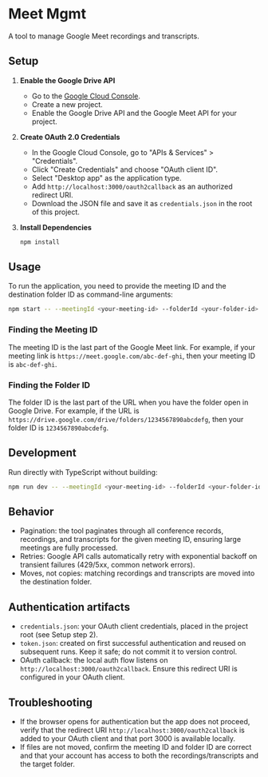 # Meet Mgmt

A tool to manage Google Meet recordings and transcripts.

## Setup

1.  **Enable the Google Drive API**

    *   Go to the [Google Cloud Console](https://console.cloud.google.com/).
    *   Create a new project.
    *   Enable the Google Drive API and the Google Meet API for your project.

2.  **Create OAuth 2.0 Credentials**

    *   In the Google Cloud Console, go to "APIs & Services" > "Credentials".
    *   Click "Create Credentials" and choose "OAuth client ID".
    *   Select "Desktop app" as the application type.
    *   Add `http://localhost:3000/oauth2callback` as an authorized redirect URI.
    *   Download the JSON file and save it as `credentials.json` in the root of this project.

3.  **Install Dependencies**

    ```bash
    npm install
    ```

## Usage

To run the application, you need to provide the meeting ID and the destination folder ID as command-line arguments:

```bash
npm start -- --meetingId <your-meeting-id> --folderId <your-folder-id>
```

### Finding the Meeting ID

The meeting ID is the last part of the Google Meet link. For example, if your meeting link is `https://meet.google.com/abc-def-ghi`, then your meeting ID is `abc-def-ghi`.

### Finding the Folder ID

The folder ID is the last part of the URL when you have the folder open in Google Drive. For example, if the URL is `https://drive.google.com/drive/folders/1234567890abcdefg`, then your folder ID is `1234567890abcdefg`.

## Development

Run directly with TypeScript without building:

```bash
npm run dev -- --meetingId <your-meeting-id> --folderId <your-folder-id>
```

## Behavior

- Pagination: the tool paginates through all conference records, recordings, and transcripts for the given meeting ID, ensuring large meetings are fully processed.
- Retries: Google API calls automatically retry with exponential backoff on transient failures (429/5xx, common network errors).
- Moves, not copies: matching recordings and transcripts are moved into the destination folder.

## Authentication artifacts

- `credentials.json`: your OAuth client credentials, placed in the project root (see Setup step 2).
- `token.json`: created on first successful authentication and reused on subsequent runs. Keep it safe; do not commit it to version control.
- OAuth callback: the local auth flow listens on `http://localhost:3000/oauth2callback`. Ensure this redirect URI is configured in your OAuth client.

## Troubleshooting

- If the browser opens for authentication but the app does not proceed, verify that the redirect URI `http://localhost:3000/oauth2callback` is added to your OAuth client and that port 3000 is available locally.
- If files are not moved, confirm the meeting ID and folder ID are correct and that your account has access to both the recordings/transcripts and the target folder.
